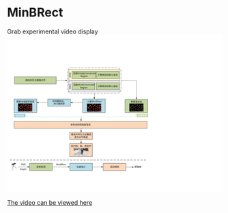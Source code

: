 # MinBRect
Grab experimental video display
![Visual Grasp Pipeline](https://github.com/QRayMoor/MinBRect/blob/main/IMG/visual_grasp_pipeline.svg)

[The video can be viewed here](https://youtu.be/V4QIez8l8vc)
